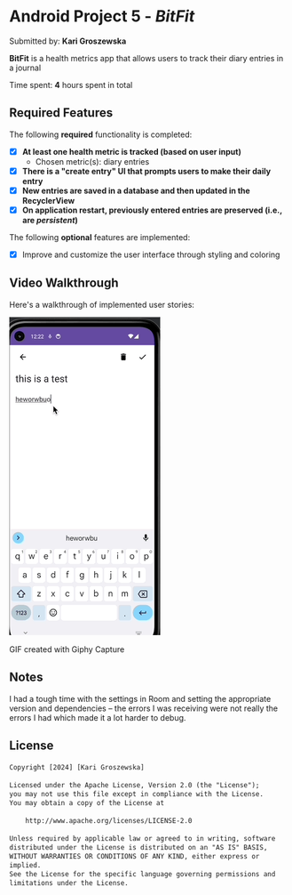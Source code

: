 # Android Project 5 - *BitFit*

Submitted by: **Kari Groszewska**

**BitFit** is a health metrics app that allows users to track their diary entries in a journal

Time spent: **4** hours spent in total

## Required Features

The following **required** functionality is completed:
- [X] **At least one health metric is tracked (based on user input)**
  - Chosen metric(s): diary entries
- [X] **There is a "create entry" UI that prompts users to make their daily entry**
- [X] **New entries are saved in a database and then updated in the RecyclerView**
- [X] **On application restart, previously entered entries are preserved (i.e., are *persistent*)**

The following **optional** features are implemented:
- [X] Improve and customize the user interface through styling and coloring

## Video Walkthrough

Here's a walkthrough of implemented user stories:

<img src='https://raw.githubusercontent.com/KarolinaGroszewska/AND102-BitFit/main/Mar-29-2024%2000-23-25.gif' title='Video Walkthrough' width='' alt='Video Walkthrough' />

<!-- Replace this with whatever GIF tool you used! -->
GIF created with Giphy Capture
<!-- Recommended tools:
[Kap](https://getkap.co/) for macOS
[ScreenToGif](https://www.screentogif.com/) for Windows
[peek](https://github.com/phw/peek) for Linux. -->

## Notes

I had a tough time with the settings in Room and setting the appropriate version and dependencies – the errors I was receiving were not really the errors I had which made it a lot harder to debug.

## License

    Copyright [2024] [Kari Groszewska]

    Licensed under the Apache License, Version 2.0 (the "License");
    you may not use this file except in compliance with the License.
    You may obtain a copy of the License at

        http://www.apache.org/licenses/LICENSE-2.0

    Unless required by applicable law or agreed to in writing, software
    distributed under the License is distributed on an "AS IS" BASIS,
    WITHOUT WARRANTIES OR CONDITIONS OF ANY KIND, either express or implied.
    See the License for the specific language governing permissions and
    limitations under the License.
